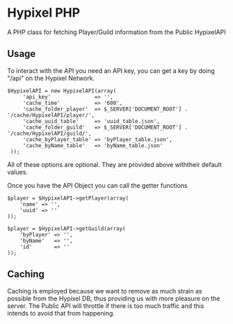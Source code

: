# Hypixel PHP

A PHP class for fetching Player/Guild information from the Public HypixelAPI

## Usage

To interact with the API you need an API key, you can get a key by doing "/api" on the Hypixel Network.

    $HypixelAPI = new HypixelAPI(array(
         'api_key'              => '',
         'cache_time'           => '600',
         'cache_folder_player'  => $_SERVER['DOCUMENT_ROOT'] . '/cache/HypixelAPI/player/',
         'cache_uuid_table'     => 'uuid_table.json',
         'cache_folder_guild'   => $_SERVER['DOCUMENT_ROOT'] . '/cache/HypixelAPI/guild/',
         'cache_byPlayer_table' => 'byPlayer_table.json',
         'cache_byName_table'   => 'byName_table.json'
     ));
     
All of these options are optional. They are provided above withtheir default values.

Once you have the API Object you can call the getter functions

    $player = $HypixelAPI->getPlayer(array(
        'name' => '',
        'uuid' => ''
    ));
    
    $player = $HypixelAPI->getGuild(array(
        'byPlayer' => '',
        'byName'   => '',
        'id'       => ''
    ));

## Caching
Caching is employed because we want to remove as much strain as possible from the Hypixel DB, thus providing us with more pleasure on the server. The Public API will throttle if there is too much traffic and this intends to avoid that from happening.